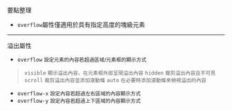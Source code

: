 要點整理
- `overflow`屬性僅適用於具有指定高度的塊級元素

---

溢出屬性
- `overflow` <small>設定元素的內容若超過區域/元素框的顯示方式</small>

>`visible` <small>顯示溢出內容，在元素框外部呈現溢出內容</small>
>`hidden` <small>裁剪溢出內容且不可見</small>
>`scroll` <small>裁剪溢出內容並添加滾動條</small>
>`auto` <small>在必要時添加滾動條來檢視溢出的內容</small>
- `overflow-x` <small>設定內容若超過左右區域的內容顯示方式</small>
- `overflow-y` <small>設定內容若超過上下區域的內容顯示方式</small>